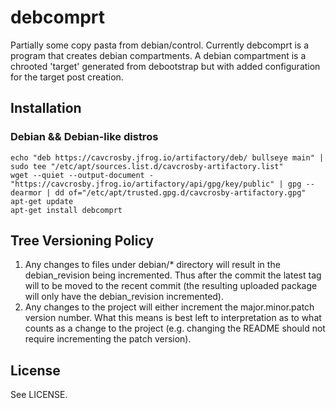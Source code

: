 # debcomprt

Partially some copy pasta from debian/control. Currently debcomprt is a
program that creates debian compartments. A debian compartment is a chrooted
'target' generated from debootstrap but with added configuration for the target
post creation.

## Installation

### Debian && Debian-like distros

```shell
echo "deb https://cavcrosby.jfrog.io/artifactory/deb/ bullseye main" | sudo tee "/etc/apt/sources.list.d/cavcrosby-artifactory.list"
wget --quiet --output-document - "https://cavcrosby.jfrog.io/artifactory/api/gpg/key/public" | gpg --dearmor | dd of="/etc/apt/trusted.gpg.d/cavcrosby-artifactory.gpg"
apt-get update
apt-get install debcomprt
```

## Tree Versioning Policy

1.  Any changes to files under debian/* directory will result in the debian_revision
    being incremented. Thus after the commit the latest tag will to be moved to 
    the recent commit (the resulting uploaded package will only have the
    debian_revision incremented).
2.  Any changes to the project will either increment the major.minor.patch version
    number. What this means is best left to interpretation as to what counts as a
    change to the project (e.g. changing the README should not require incrementing
    the patch version).

## License

See LICENSE.
